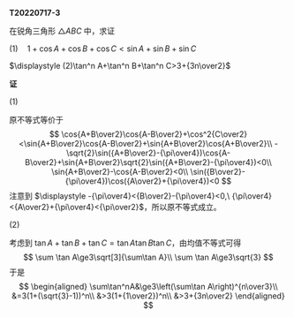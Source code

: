 **T20220717-3**

在锐角三角形 $\triangle ABC$ 中，求证

$(1)\quad 1+\cos A+\cos B+\cos C<\sin A+\sin B+\sin C$

$\displaystyle (2)\tan^n A+\tan^n B+\tan^n C>3+{3n\over2}$

**证**

$(1)$

原不等式等价于
$$
\cos{A+B\over2}\cos{A-B\over2}+\cos^2{C\over2}<\sin{A+B\over2}\cos{A-B\over2}+\sin{A+B\over2}\cos{A+B\over2}\\
-\sqrt{2}\sin({A+B\over2}-{\pi\over4})\cos{A-B\over2}+\sin{A+B\over2}\sqrt{2}\sin({A+B\over2}-{\pi\over4})<0\\
\sin{A+B\over2}-\cos{A-B\over2}<0\\
\sin({B\over2}-{\pi\over4})\cos({A\over2}+{\pi\over4})<0
$$
注意到 $\displaystyle -{\pi\over4}<{B\over2}-{\pi\over4}<0,\ {\pi\over4}<{A\over2}+{\pi\over4}<{\pi\over2}$，所以原不等式成立。

$(2)$

考虑到 $\tan A+\tan B+\tan C=\tan A\tan B\tan C$，由均值不等式可得
$$
\sum \tan A\ge3\sqrt[3]{\sum\tan A}\\
\sum \tan A\ge3\sqrt{3}
$$
于是
$$
\begin{aligned}
\sum\tan^nA&\ge3\left(\sum\tan A\right)^{n\over3}\\
&=3(1+(\sqrt{3}-1))^n\\
&>3(1+{1\over2})^n\\
&>3+{3n\over2}
\end{aligned}
$$
